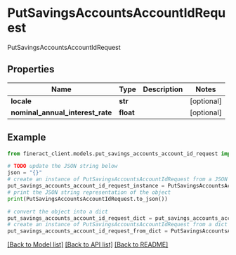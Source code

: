 # PutSavingsAccountsAccountIdRequest

PutSavingsAccountsAccountIdRequest

## Properties

Name | Type | Description | Notes
------------ | ------------- | ------------- | -------------
**locale** | **str** |  | [optional] 
**nominal_annual_interest_rate** | **float** |  | [optional] 

## Example

```python
from fineract_client.models.put_savings_accounts_account_id_request import PutSavingsAccountsAccountIdRequest

# TODO update the JSON string below
json = "{}"
# create an instance of PutSavingsAccountsAccountIdRequest from a JSON string
put_savings_accounts_account_id_request_instance = PutSavingsAccountsAccountIdRequest.from_json(json)
# print the JSON string representation of the object
print(PutSavingsAccountsAccountIdRequest.to_json())

# convert the object into a dict
put_savings_accounts_account_id_request_dict = put_savings_accounts_account_id_request_instance.to_dict()
# create an instance of PutSavingsAccountsAccountIdRequest from a dict
put_savings_accounts_account_id_request_from_dict = PutSavingsAccountsAccountIdRequest.from_dict(put_savings_accounts_account_id_request_dict)
```
[[Back to Model list]](../README.md#documentation-for-models) [[Back to API list]](../README.md#documentation-for-api-endpoints) [[Back to README]](../README.md)


